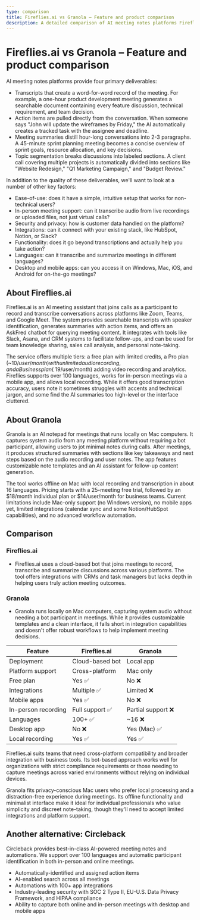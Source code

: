 ```yaml
---
type: comparison
title: Fireflies.ai vs Granola – Feature and product comparison
description: A detailed comparison of AI meeting notes platforms Fireflies.ai and Granola, examining their features, pricing, and use cases, with a brief mention of Circleback as an alternative.
---
```


# Fireflies.ai vs Granola – Feature and product comparison

AI meeting notes platforms provide four primary deliverables:
* Transcripts that create a word-for-word record of the meeting. For example, a one-hour product development meeting generates a searchable document containing every feature discussion, technical requirement, and team decision.
* Action items are pulled directly from the conversation. When someone says "John will update the wireframes by Friday," the AI automatically creates a tracked task with the assignee and deadline.
* Meeting summaries distill hour-long conversations into 2-3 paragraphs. A 45-minute sprint planning meeting becomes a concise overview of sprint goals, resource allocation, and key decisions.
* Topic segmentation breaks discussions into labeled sections. A client call covering multiple projects is automatically divided into sections like "Website Redesign," "Q1 Marketing Campaign," and "Budget Review."

In addition to the quality of these deliverables, we'll want to look at a number of other key factors:
* Ease-of-use: does it have a simple, intuitive setup that works for non-technical users?
* In-person meeting support: can it transcribe audio from live recordings or uploaded files, not just virtual calls?
* Security and privacy: how is customer data handled on the platform?
* Integrations: can it connect with your existing stack, like HubSpot, Notion, or Slack?
* Functionality: does it go beyond transcriptions and actually help you take action?
* Languages: can it transcribe and summarize meetings in different languages?
* Desktop and mobile apps: can you access it on Windows, Mac, iOS, and Android for on-the-go meetings?

## About Fireflies.ai
Fireflies.ai is an AI meeting assistant that joins calls as a participant to record and transcribe conversations across platforms like Zoom, Teams, and Google Meet. The system provides searchable transcripts with speaker identification, generates summaries with action items, and offers an AskFred chatbot for querying meeting content. It integrates with tools like Slack, Asana, and CRM systems to facilitate follow-ups, and can be used for team knowledge sharing, sales call analysis, and personal note-taking.

The service offers multiple tiers: a free plan with limited credits, a Pro plan (~$10/user/month) with unlimited audio recording, and a Business plan (~$19/user/month) adding video recording and analytics. Fireflies supports over 100 languages, works for in-person meetings via a mobile app, and allows local recording. While it offers good transcription accuracy, users note it sometimes struggles with accents and technical jargon, and some find the AI summaries too high-level or the interface cluttered.

## About Granola
Granola is an AI notepad for meetings that runs locally on Mac computers. It captures system audio from any meeting platform without requiring a bot participant, allowing users to jot minimal notes during calls. After meetings, it produces structured summaries with sections like key takeaways and next steps based on the audio recording and user notes. The app features customizable note templates and an AI assistant for follow-up content generation.

The tool works offline on Mac with local recording and transcription in about 16 languages. Pricing starts with a 25-meeting free trial, followed by an $18/month individual plan or $14/user/month for business teams. Current limitations include Mac-only support (no Windows version), no mobile apps yet, limited integrations (calendar sync and some Notion/HubSpot capabilities), and no advanced workflow automation.

## Comparison
### Fireflies.ai
* Fireflies.ai uses a cloud-based bot that joins meetings to record, transcribe and summarize discussions across various platforms. The tool offers integrations with CRMs and task managers but lacks depth in helping users truly action meeting outcomes.

### Granola
* Granola runs locally on Mac computers, capturing system audio without needing a bot participant in meetings. While it provides customizable templates and a clean interface, it falls short in integration capabilities and doesn't offer robust workflows to help implement meeting decisions.

| Feature | Fireflies.ai | Granola |
|---------|-------------|---------|
| Deployment | Cloud-based bot | Local app |
| Platform support | Cross-platform | Mac only |
| Free plan | Yes ✅ | No ❌ |
| Integrations | Multiple ✅ | Limited ❌ |
| Mobile apps | Yes ✅ | No ❌ |
| In-person recording | Full support ✅ | Partial support ❌ |
| Languages | 100+ ✅ | ~16 ❌ |
| Desktop app | No ❌ | Yes (Mac) ✅ |
| Local recording | Yes ✅ | Yes ✅ |

Fireflies.ai suits teams that need cross-platform compatibility and broader integration with business tools. Its bot-based approach works well for organizations with strict compliance requirements or those needing to capture meetings across varied environments without relying on individual devices.

Granola fits privacy-conscious Mac users who prefer local processing and a distraction-free experience during meetings. Its offline functionality and minimalist interface make it ideal for individual professionals who value simplicity and discreet note-taking, though they'll need to accept limited integrations and platform support.

## Another alternative: Circleback
Circleback provides best-in-class AI-powered meeting notes and automations. We support over 100 languages and automatic participant identification in both in-person and online meetings.
* Automatically-identified and assigned action items
* AI-enabled search across all meetings
* Automations with 100+ app integrations
* Industry-leading security with SOC 2 Type II, EU-U.S. Data Privacy Framework, and HIPAA compliance
* Ability to capture both online and in-person meetings with desktop and mobile apps